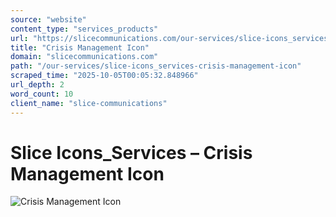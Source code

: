 ```yaml
---
source: "website"
content_type: "services_products"
url: "https://slicecommunications.com/our-services/slice-icons_services-crisis-management-icon"
title: "Crisis Management Icon"
domain: "slicecommunications.com"
path: "/our-services/slice-icons_services-crisis-management-icon"
scraped_time: "2025-10-05T00:05:32.848966"
url_depth: 2
word_count: 10
client_name: "slice-communications"
---
```


# Slice Icons\_Services – Crisis Management Icon

![Crisis Management Icon](https://slicecommunications.com/wp-content/uploads/2019/10/Slice-Icons_Services-Crisis-Management-Icon-300x300.png)